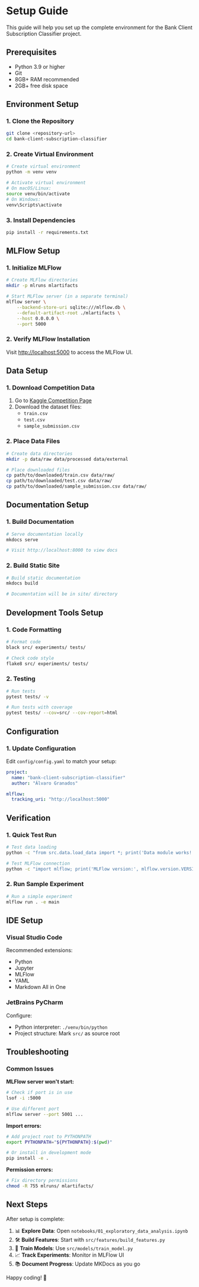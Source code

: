 # Setup Guide

This guide will help you set up the complete environment for the Bank Client Subscription Classifier project.

## Prerequisites

- Python 3.9 or higher
- Git
- 8GB+ RAM recommended
- 2GB+ free disk space

## Environment Setup

### 1. Clone the Repository

```bash
git clone <repository-url>
cd bank-client-subscription-classifier
```

### 2. Create Virtual Environment

```bash
# Create virtual environment
python -m venv venv

# Activate virtual environment
# On macOS/Linux:
source venv/bin/activate
# On Windows:
venv\Scripts\activate
```

### 3. Install Dependencies

```bash
pip install -r requirements.txt
```

## MLFlow Setup

### 1. Initialize MLFlow

```bash
# Create MLFlow directories
mkdir -p mlruns mlartifacts

# Start MLFlow server (in a separate terminal)
mlflow server \
    --backend-store-uri sqlite:///mlflow.db \
    --default-artifact-root ./mlartifacts \
    --host 0.0.0.0 \
    --port 5000
```

### 2. Verify MLFlow Installation

Visit [http://localhost:5000](http://localhost:5000) to access the MLFlow UI.

## Data Setup

### 1. Download Competition Data

1. Go to [Kaggle Competition Page](https://kaggle.com/competitions/playground-series-s5e8)
2. Download the dataset files:
   - `train.csv`
   - `test.csv`
   - `sample_submission.csv`

### 2. Place Data Files

```bash
# Create data directories
mkdir -p data/raw data/processed data/external

# Place downloaded files
cp path/to/downloaded/train.csv data/raw/
cp path/to/downloaded/test.csv data/raw/
cp path/to/downloaded/sample_submission.csv data/raw/
```

## Documentation Setup

### 1. Build Documentation

```bash
# Serve documentation locally
mkdocs serve

# Visit http://localhost:8000 to view docs
```

### 2. Build Static Site

```bash
# Build static documentation
mkdocs build

# Documentation will be in site/ directory
```

## Development Tools Setup

### 1. Code Formatting

```bash
# Format code
black src/ experiments/ tests/

# Check code style
flake8 src/ experiments/ tests/
```

### 2. Testing

```bash
# Run tests
pytest tests/ -v

# Run tests with coverage
pytest tests/ --cov=src/ --cov-report=html
```

## Configuration

### 1. Update Configuration

Edit `config/config.yaml` to match your setup:

```yaml
project:
  name: "bank-client-subscription-classifier"
  author: "Álvaro Granados"

mlflow:
  tracking_uri: "http://localhost:5000"
```

## Verification

### 1. Quick Test Run

```bash
# Test data loading
python -c "from src.data.load_data import *; print('Data module works!')"

# Test MLFlow connection
python -c "import mlflow; print('MLFlow version:', mlflow.version.VERSION)"
```

### 2. Run Sample Experiment

```bash
# Run a simple experiment
mlflow run . -e main
```

## IDE Setup

### Visual Studio Code

Recommended extensions:
- Python
- Jupyter
- MLFlow
- YAML
- Markdown All in One

### JetBrains PyCharm

Configure:
- Python interpreter: `./venv/bin/python`
- Project structure: Mark `src/` as source root

## Troubleshooting

### Common Issues

**MLFlow server won't start:**
```bash
# Check if port is in use
lsof -i :5000

# Use different port
mlflow server --port 5001 ...
```

**Import errors:**
```bash
# Add project root to PYTHONPATH
export PYTHONPATH="${PYTHONPATH}:$(pwd)"

# Or install in development mode
pip install -e .
```

**Permission errors:**
```bash
# Fix directory permissions
chmod -R 755 mlruns/ mlartifacts/
```

## Next Steps

After setup is complete:

1. 📊 **Explore Data**: Open `notebooks/01_exploratory_data_analysis.ipynb`
2. 🛠️ **Build Features**: Start with `src/features/build_features.py`
3. 🤖 **Train Models**: Use `src/models/train_model.py`
4. 📈 **Track Experiments**: Monitor in MLFlow UI
5. 📚 **Document Progress**: Update MKDocs as you go

Happy coding! 🚀